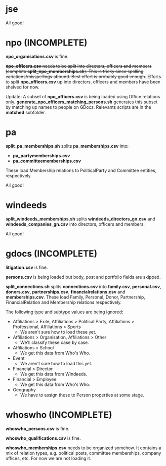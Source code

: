 # jse

All good!


# npo (INCOMPLETE)

**npo_organisations.csv** is fine.

~~**npo_officers.csv** needs to be split into directors, officers and members (complete **split_npo_memberships.sh**). This is tricky since spelling variations/misspellings abound. Best effort is probably good enough.~~ Efforts to split **npo_officers.csv** up into directors, officers and members have been shelved for now.

Update: A subset of **npo_officers.csv** is being loaded using Office relations only. **generate_npo_officers_matching_persons.sh** generates this subset by matching up names to people on GDocs. Relevants scripts are in the **matched** subfolder.


# pa

**split_pa_memberships.sh** splits **pa_memberships.csv** into:
* **pa_partymemberships.csv**
* **pa_committeememberships.csv**

These load Membership relations to PoliticalParty and Committee entities, respectively.

All good!


# windeeds

**split_windeeds_memberships.sh** splits **windeeds_directors_gn.csv** and **windeeds_companies_gn.csv** into directors, officers and members.

All good!


# gdocs (INCOMPLETE)

**litigation.csv** is fine.

**persons.csv** is being loaded but body, post and portfolio fields are skipped.

**split_connections.sh** splits **connections.csv** into **family.csv**, **personal.csv**, **donors.csv**, **partnerships.csv**, **financialrelations.csv** and **memberships.csv**. These load Family, Personal, Donor, Partnership, FinancialRelation and Membership relations respectively.

The following type and subtype values are being ignored:
* Affiliations > Exile, Affiliations > Political Party, Affiliations > Professional, Affiliations > Sports
    * We aren't sure how to load these yet.
* Affiliations > Organisation, Affiliations > Other
    * We'll classify these case by case.
* Affiliations > School
    * We get this data from Who's Who.
* Event
    * We aren't sure how to load this yet.
* Financial > Director
    * We get this data from Windeeds.
* Financial > Employee
    * We get this data from Who's Who.
* Geography
    * We have to assign these to Person properties at some stage.


# whoswho (INCOMPLETE)

**whoswho_persons.csv** is fine.

**whoswho_qualifications.csv** is fine.

**whoswho_memberships.csv** needs to be organized somehow. It contains a mix of relation types, e.g. political posts, committee memberships, company offices, etc. For now we are not loading it.
